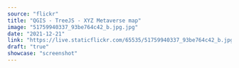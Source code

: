 ```yaml
---
source: "flickr"
title: "QGIS - TreeJS - XYZ Metaverse map"
image: "51759940337_93be764c42_b.jpg.jpg"
date: "2021-12-21"
link: "https://live.staticflickr.com/65535/51759940337_93be764c42_b.jpg"
draft: "true"
showcase: "screenshot"
---
```

